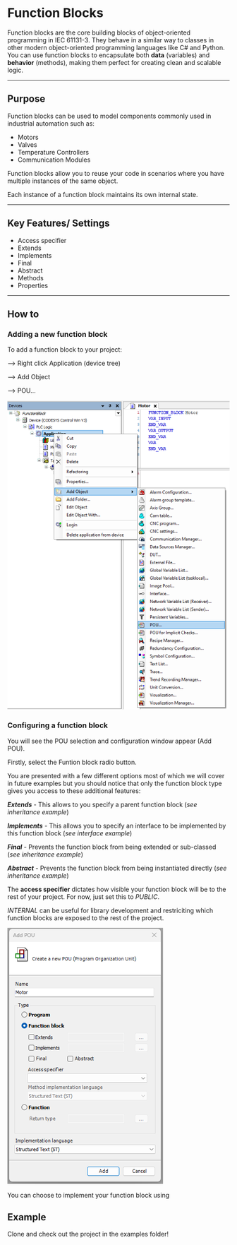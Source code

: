 # Function Blocks

Function blocks are the core building blocks of object-oriented programming in IEC 61131-3. 
They behave in a similar way to classes in other modern object-oriented programming languages like C# and Python. 
You can use function blocks to encapsulate both **data** (variables) and **behavior** (methods), making them perfect for creating clean and scalable logic.

---

## Purpose

Function blocks can be used to model components commonly used in industrial automation such as:
- Motors
- Valves
- Temperature Controllers
- Communication Modules

Function blocks allow you to reuse your code in scenarios where you have multiple instances of the same object.

Each instance of a function block maintains its own internal state.

---

## Key Features/ Settings
- Access specifier
- Extends
- Implements
- Final
- Abstract
- Methods
- Properties

---

## How to

### Adding a new function block
To add a function block to your project:

--> Right click Application (device tree)

--> Add Object 

--> POU...

![Insert POU](/private/images/FunctionBlocks/add-pou.png)


### Configuring a function block

You will see the POU selection and configuration window appear (Add POU).

Firstly, select the Funtion block radio button.

You are presented with a few different options most of which we will cover in future examples but you should notice that only the function block type gives you access to these additional features:

***Extends*** - This allows to you specify a parent function block (*see inheritance example*)

***Implements*** - This allows you to specify an interface to be implemented by this function block (*see interface example*)

***Final*** - Prevents the function block from being extended or sub-classed (*see inheritance example*)

***Abstract*** - Prevents the function block from being instantiated directly (*see inheritance example*)


The **access specifier** dictates how visible your function block will be to the rest of your project. For now, just set this to *PUBLIC*. 

*INTERNAL* can be useful for library development and restriciting which function blocks are exposed to the rest of the project.


![Insert POU](/private/images/FunctionBlocks/configure.png)

You can choose to implement your function block using 


## Example

Clone and check out the project in the examples folder!